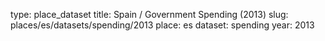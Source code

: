 type: place_dataset
title: Spain / Government Spending (2013)
slug: places/es/datasets/spending/2013
place: es
dataset: spending
year: 2013
